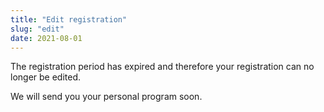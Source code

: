 ```yaml
---
title: "Edit registration"
slug: "edit"
date: 2021-08-01
---
```


The registration period has expired and therefore your registration can no longer be edited.

We will send you your personal program soon.
